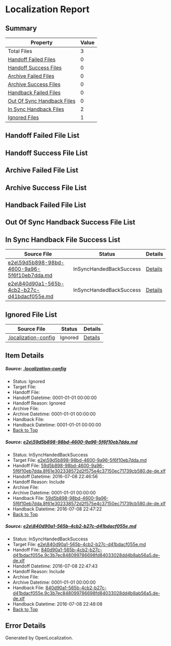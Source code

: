 # <a name='report-top'></a> Localization Report

## Summary
 Property | Value 
 -------- | ----- 
 Total Files | 3
[ Handoff Failed Files ](#handoff-failed-list)| 0
[ Handoff Success Files ](#handoff-success-list)| 0
[ Archive Failed Files ](#archive-failed-list)| 0
[ Archive Success Files ](#archive-success-list)| 0
[ Handback Failed Files ](#handback-failed-list)| 0
[ Out Of Sync Handback Files ](#outofsync-handback-success-list)| 0
[ In Sync Handback Files ](#insync-handback-success-list)| 2
[ Ignored Files ](#ignored-list)| 1

## <a name='handoff-failed-list'></a> Handoff Failed File List

## <a name='handoff-success-list'></a> Handoff Success File List

## <a name='archive-failed-list'></a> Archive Failed File List

## <a name='archive-success-list'></a> Archive Success File List

## <a name='handback-failed-list'></a> Handback Failed File List

## <a name='outofsync-handback-success-list'></a> Out Of Sync Handback Success File List

## <a name='insync-handback-success-list'></a> In Sync Handback File Success List
 Source File | Status | Details 
 ----------- | ------ | ------- 
 [e2e\59d5b898-98bd-4600-9a96-5f6f10eb7dda.md](https://github.com/OpenLocalizationTestOrg/oltest/blob/e9afaa691fb471cde822c9a5262aed14585f541b/e2e/59d5b898-98bd-4600-9a96-5f6f10eb7dda.md) | InSyncHandedBackSuccess | [Details](#d2c5f3cfb908c76f032f6b93407f0c9cb656ea491)
 [e2e\840d90a1-565b-4cb2-b27c-d41bdacf055e.md](https://github.com/OpenLocalizationTestOrg/oltest/blob/794667a8776b46164095488536df6024f228a630/e2e/840d90a1-565b-4cb2-b27c-d41bdacf055e.md) | InSyncHandedBackSuccess | [Details](#8cdd748c96d4923c1f3aaed2c4a68363c97897ce2)

## <a name='ignored-list'></a> Ignored File List
 Source File | Status | Details 
 ----------- | ------ | ------- 
 [.localization-config](https://github.com/OpenLocalizationTestOrg/oltest/blob/794667a8776b46164095488536df6024f228a630/.localization-config) | Ignored | [Details](#3d4f252ac210baf56311d7e97dcc2db10974dbd20)

## Item Details
##### <a name='3d4f252ac210baf56311d7e97dcc2db10974dbd20'></a> Source: [.localization-config](https://github.com/OpenLocalizationTestOrg/oltest/blob/794667a8776b46164095488536df6024f228a630/.localization-config)
* Status: Ignored
* Target File: 
* Handoff File: 
* Handoff Datetime: 0001-01-01 00:00:00
* Handoff Reason: Ignored
* Archive File: 
* Archive Datetime: 0001-01-01 00:00:00
* Handback File: 
* Handback Datetime: 0001-01-01 00:00:00
* [Back to Top](#report-top)

##### <a name='d2c5f3cfb908c76f032f6b93407f0c9cb656ea491'></a> Source: [e2e\59d5b898-98bd-4600-9a96-5f6f10eb7dda.md](https://github.com/OpenLocalizationTestOrg/oltest/blob/e9afaa691fb471cde822c9a5262aed14585f541b/e2e/59d5b898-98bd-4600-9a96-5f6f10eb7dda.md)
* Status: InSyncHandedBackSuccess
* Target File: [e2e\59d5b898-98bd-4600-9a96-5f6f10eb7dda.md](https://github.com/OpenLocalizationTestOrg/oltest-dede-fly/blob/65ca392e692a00a0ded1bda1507808be87210a98/e2e/59d5b898-98bd-4600-9a96-5f6f10eb7dda.md)
* Handoff File: [59d5b898-98bd-4600-9a96-5f6f10eb7dda.8f61e302338572d2f575e4c37150ec71739cb580.de-de.xlf](https://github.com/OpenLocalizationTestOrg/olhandoff-e2e/blob/c524c34f68b26318b725bd2049883be083f9cb6a/ol-handoff/OpenLocalizationTestOrg/oltest-dede-fly/ci/ht/59d5b898-98bd-4600-9a96-5f6f10eb7dda.8f61e302338572d2f575e4c37150ec71739cb580.de-de.xlf)
* Handoff Datetime: 2016-07-08 22:46:56
* Handoff Reason: Include
* Archive File: 
* Archive Datetime: 0001-01-01 00:00:00
* Handback File: [59d5b898-98bd-4600-9a96-5f6f10eb7dda.8f61e302338572d2f575e4c37150ec71739cb580.de-de.xlf](https://github.com/OpenLocalizationTestOrg/olhandback-e2e/blob/61e65b6d704972b3e6082e91089ac00512ab699f/ol-handback/OpenLocalizationTestOrg/oltest-dede-fly/ci/ht/59d5b898-98bd-4600-9a96-5f6f10eb7dda.8f61e302338572d2f575e4c37150ec71739cb580.de-de.xlf)
* Handback Datetime: 2016-07-08 22:47:22
* [Back to Top](#report-top)

##### <a name='8cdd748c96d4923c1f3aaed2c4a68363c97897ce2'></a> Source: [e2e\840d90a1-565b-4cb2-b27c-d41bdacf055e.md](https://github.com/OpenLocalizationTestOrg/oltest/blob/794667a8776b46164095488536df6024f228a630/e2e/840d90a1-565b-4cb2-b27c-d41bdacf055e.md)
* Status: InSyncHandedBackSuccess
* Target File: [e2e\840d90a1-565b-4cb2-b27c-d41bdacf055e.md](https://github.com/OpenLocalizationTestOrg/oltest-dede-fly/blob/596fbf046d9f56313092afde7d5b5fb15b702699/e2e/840d90a1-565b-4cb2-b27c-d41bdacf055e.md)
* Handoff File: [840d90a1-565b-4cb2-b27c-d41bdacf055e.9c3b7ec848099786698fd84033028dd4b8ab56a5.de-de.xlf](https://github.com/OpenLocalizationTestOrg/olhandoff-e2e/blob/118016ca5e5a9a4a54433055eb0da80414a380fa/ol-handoff/OpenLocalizationTestOrg/oltest-dede-fly/ci/ht/840d90a1-565b-4cb2-b27c-d41bdacf055e.9c3b7ec848099786698fd84033028dd4b8ab56a5.de-de.xlf)
* Handoff Datetime: 2016-07-08 22:47:43
* Handoff Reason: Include
* Archive File: 
* Archive Datetime: 0001-01-01 00:00:00
* Handback File: [840d90a1-565b-4cb2-b27c-d41bdacf055e.9c3b7ec848099786698fd84033028dd4b8ab56a5.de-de.xlf](https://github.com/OpenLocalizationTestOrg/olhandback-e2e/blob/9f4518a7f3d0f3e820d2b3d85c953b55be085c4c/ol-handback/OpenLocalizationTestOrg/oltest-dede-fly/ci/ht/840d90a1-565b-4cb2-b27c-d41bdacf055e.9c3b7ec848099786698fd84033028dd4b8ab56a5.de-de.xlf)
* Handback Datetime: 2016-07-08 22:48:08
* [Back to Top](#report-top)


## Error Details

Generated by OpenLocalization.

